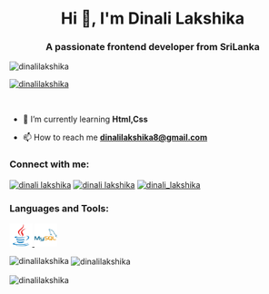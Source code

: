 <h1 align="center">Hi 👋, I'm Dinali Lakshika</h1>
<h3 align="center">A passionate frontend developer from SriLanka</h3>

<p align="left"> <img src="https://komarev.com/ghpvc/?username=dinalilakshika&label=Profile%20views&color=0e75b6&style=flat" alt="dinalilakshika" /> </p>

<p align="left"> <a href="https://github.com/ryo-ma/github-profile-trophy"><img src="https://github-profile-trophy.vercel.app/?username=dinalilakshika" alt="dinalilakshika" /></a> </p>

<p align="left"> <a href="https://twitter.com/" target="blank"><img src="https://img.shields.io/twitter/follow/?logo=twitter&style=for-the-badge" alt="" /></a> </p>

- 🌱 I’m currently learning **Html,Css**

- 📫 How to reach me **dinalilakshika8@gmail.com**

<h3 align="left">Connect with me:</h3>
<p align="left">
<a href="https://linkedin.com/in/dinali lakshika" target="blank"><img align="center" src="https://raw.githubusercontent.com/rahuldkjain/github-profile-readme-generator/master/src/images/icons/Social/linked-in-alt.svg" alt="dinali lakshika" height="30" width="40" /></a>
<a href="https://fb.com/dinali lakshika" target="blank"><img align="center" src="https://raw.githubusercontent.com/rahuldkjain/github-profile-readme-generator/master/src/images/icons/Social/facebook.svg" alt="dinali lakshika" height="30" width="40" /></a>
<a href="https://instagram.com/dinali_lakshika" target="blank"><img align="center" src="https://raw.githubusercontent.com/rahuldkjain/github-profile-readme-generator/master/src/images/icons/Social/instagram.svg" alt="dinali_lakshika" height="30" width="40" /></a>
</p>

<h3 align="left">Languages and Tools:</h3>
<p align="left"> <a href="https://www.java.com" target="_blank" rel="noreferrer"> <img src="https://raw.githubusercontent.com/devicons/devicon/master/icons/java/java-original.svg" alt="java" width="40" height="40"/> </a> <a href="https://www.mysql.com/" target="_blank" rel="noreferrer"> <img src="https://raw.githubusercontent.com/devicons/devicon/master/icons/mysql/mysql-original-wordmark.svg" alt="mysql" width="40" height="40"/> </a> </p>

<p><img align="left" src="https://github-readme-stats.vercel.app/api/top-langs?username=dinalilakshika&show_icons=true&locale=en&layout=compact" alt="dinalilakshika" /></p>

<p>&nbsp;<img align="center" src="https://github-readme-stats.vercel.app/api?username=dinalilakshika&show_icons=true&locale=en" alt="dinalilakshika" /></p>

<p><img align="center" src="https://github-readme-streak-stats.herokuapp.com/?user=dinalilakshika&" alt="dinalilakshika" /></p>
